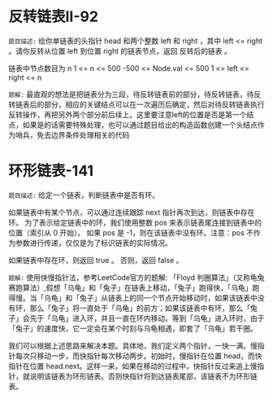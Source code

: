 # 反转链表II-92
`题目描述:` 给你单链表的头指针 head 和两个整数 left 和 right ，其中 left <= right 。请你反转从位置 left 到位置 right 的链表节点，返回 反转后的链表 。

链表中节点数目为 n
1 <= n <= 500
-500 <= Node.val <= 500
1 <= left <= right <= n

`题解:` 最直观的想法是把链表分为三段，待反转链表前的部分，待反转链表，待反转链表后的部分，相应的关键结点可以在一次遍历后确定，然后对待反转链表执行反转操作，再把另外两个部分前后续上。这里要注意left的位置是否是第一个结点，如果是的话需要特殊处理，也可以通过题目给出的构造函数创建一个头结点作为哨兵，免去边界条件处理相关的代码

# 环形链表-141
`题目描述:` 给定一个链表，判断链表中是否有环。

如果链表中有某个节点，可以通过连续跟踪 next 指针再次到达，则链表中存在环。 为了表示给定链表中的环，我们使用整数 pos 来表示链表尾连接到链表中的位置（索引从 0 开始）。 如果 pos 是 -1，则在该链表中没有环。注意：pos 不作为参数进行传递，仅仅是为了标识链表的实际情况。

如果链表中存在环，则返回 true 。 否则，返回 false 。

`题解:` 使用快慢指针法，参考LeetCode官方的题解: 「Floyd 判圈算法」（又称龟兔赛跑算法）,假想「乌龟」和「兔子」在链表上移动，「兔子」跑得快，「乌龟」跑得慢。当「乌龟」和「兔子」从链表上的同一个节点开始移动时，如果该链表中没有环，那么「兔子」将一直处于「乌龟」的前方；如果该链表中有环，那么「兔子」会先于「乌龟」进入环，并且一直在环内移动。等到「乌龟」进入环时，由于「兔子」的速度快，它一定会在某个时刻与乌龟相遇，即套了「乌龟」若干圈。

我们可以根据上述思路来解决本题。具体地，我们定义两个指针，一快一满。慢指针每次只移动一步，而快指针每次移动两步。初始时，慢指针在位置 head，而快指针在位置 head.next。这样一来，如果在移动的过程中，快指针反过来追上慢指针，就说明该链表为环形链表。否则快指针将到达链表尾部，该链表不为环形链表。